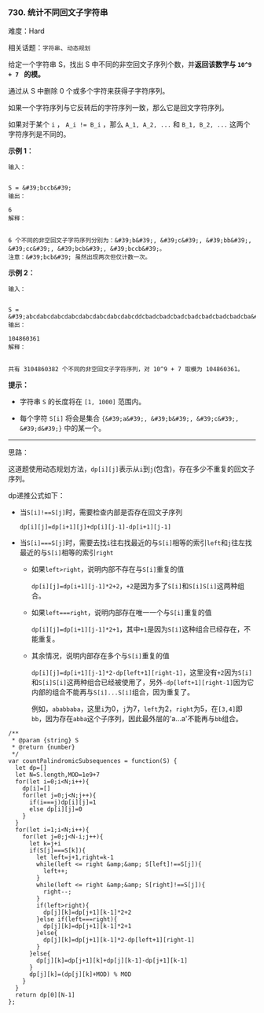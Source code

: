 ### 730. 统计不同回文子字符串

难度：Hard

相关话题：`字符串`、`动态规划`

给定一个字符串 S，找出 S 中不同的非空回文子序列个数，并**返回该数字与  `10^9 + 7 ` 的模。** 



通过从 S 中删除 0 个或多个字符来获得子字符序列。



如果一个字符序列与它反转后的字符序列一致，那么它是回文字符序列。



如果对于某个 `i` ， `A_i != B_i` ，那么 `A_1, A_2, ...`  和 `B_1, B_2, ...`  这两个字符序列是不同的。







**示例 1：** 





```
输入：


S = &#39;bccb&#39;
输出：

6
解释：


6 个不同的非空回文子字符序列分别为：&#39;b&#39;, &#39;c&#39;, &#39;bb&#39;, &#39;cc&#39;, &#39;bcb&#39;, &#39;bccb&#39;。
注意：&#39;bcb&#39; 虽然出现两次但仅计数一次。

```


**示例 2：** 





```
输入：


S = &#39;abcdabcdabcdabcdabcdabcdabcdabcddcbadcbadcbadcbadcbadcbadcbadcba&#39;
输出：

104860361
解释：


共有 3104860382 个不同的非空回文子字符序列，对 10^9 + 7 取模为 104860361。

```






**提示：** 




* 字符串 `S` 的长度将在 `[1, 1000]` 范围内。

* 每个字符 `S[i]` 将会是集合 `{&#39;a&#39;, &#39;b&#39;, &#39;c&#39;, &#39;d&#39;}` 中的某一个。










-----

思路：

这道题使用动态规划方法，`dp[i][j]`表示从`i`到`j`(包含)，存在多少不重复的回文子序列。

dp递推公式如下：

* 当`S[i]!==S[j]`时，需要检查内部是否存在回文子序列

    `dp[i][j]=dp[i+1][j]+dp[i][j-1]-dp[i+1][j-1]`

* 当`S[i]===S[j]`时，需要去找`i`往右找最近的与`S[i]`相等的索引`left`和`j`往左找最近的与`S[i]`相等的索引`right`

    * 如果`left>right`，说明内部不存在与`S[i]`重复的值
    
        `dp[i][j]=dp[i+1][j-1]*2+2`，`+2`是因为多了`S[i]`和`S[i]S[i]`这两种组合。
    
    * 如果`left===right`，说明内部存在唯一一个与`S[i]`重复的值
    
        `dp[i][j]=dp[i+1][j-1]*2+1`，其中`+1`是因为`S[i]`这种组合已经存在，不能重复。
    
    * 其余情况，说明内部存在多个与`S[i]`重复的值
    
        `dp[i][j]=dp[i+1][j-1]*2-dp[left+1][right-1]`，这里没有`+2`因为`S[i]`和`S[i]S[i]`这两种组合已经被使用了，另外`-dp[left+1][right-1]`因为它内部的组合不能再与`S[i]...S[i]`组合，因为重复了。

        例如，`ababbaba`，这里`i`为0，`j`为7，`left`为2，`right`为5，在`[3,4]`即`bb`，因为存在`abba`这个子序列，因此最外层的'a...a'不能再与`bb`组合。



```
/**
 * @param {string} S
 * @return {number}
 */
var countPalindromicSubsequences = function(S) {
  let dp=[]
  let N=S.length,MOD=1e9+7
  for(let i=0;i<N;i++){
    dp[i]=[]
    for(let j=0;j<N;j++){
      if(i===j)dp[i][j]=1
      else dp[i][j]=0
    }
  }
  for(let i=1;i<N;i++){
    for(let j=0;j<N-i;j++){
      let k=j+i
      if(S[j]===S[k]){
        let left=j+1,right=k-1
        while(left <= right &amp;&amp; S[left]!==S[j]){
          left++;
        }
        while(left <= right &amp;&amp; S[right]!==S[j]){
          right--;
        }
        if(left>right){
          dp[j][k]=dp[j+1][k-1]*2+2
        }else if(left===right){
          dp[j][k]=dp[j+1][k-1]*2+1
        }else{
          dp[j][k]=dp[j+1][k-1]*2-dp[left+1][right-1]
        }
      }else{
        dp[j][k]=dp[j+1][k]+dp[j][k-1]-dp[j+1][k-1]
      }
      dp[j][k]=(dp[j][k]+MOD) % MOD
    }
  }
  return dp[0][N-1]
};



```

